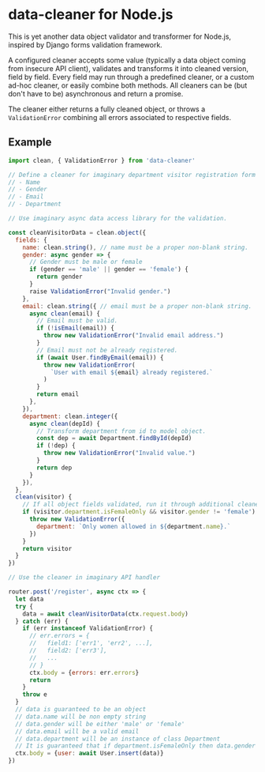 # data-cleaner for Node.js

This is yet another data object validator and transformer for Node.js, inspired by Django forms validation framework.

A configured cleaner accepts some value (typically a data object coming from insecure API client), validates and transforms it into cleaned version, field by field. Every field may run through a predefined cleaner, or a custom ad-hoc cleaner, or easily combine both methods. All cleaners can be (but don't have to be) asynchronous and return a promise.

The cleaner either returns a fully cleaned object, or throws a `ValidationError` combining all errors associated to respective fields.

## Example

```js
import clean, { ValidationError } from 'data-cleaner'

// Define a cleaner for imaginary department visitor registration form with fields:
// - Name
// - Gender
// - Email
// - Department

// Use imaginary async data access library for the validation.

const cleanVisitorData = clean.object({
  fields: {
    name: clean.string(), // name must be a proper non-blank string.
    gender: async gender => {
      // Gender must be male or female
      if (gender == 'male' || gender == 'female') {
        return gender
      }
      raise ValidationError("Invalid gender.")
    },
    email: clean.string({ // email must be a proper non-blank string.
      async clean(email) {
        // Email must be valid.
        if (!isEmail(email)) {
          throw new ValidationError("Invalid email address.")
        }
        // Email must not be already registered.
        if (await User.findByEmail(email)) {
          throw new ValidationError(
            `User with email ${email} already registered.`
          )
        }
        return email
      },
    }),
    department: clean.integer({
      async clean(depId) {
        // Transform department from id to model object.
        const dep = await Department.findById(depId)
        if (!dep) {
          throw new ValidationError("Invalid value.")
        }
        return dep
      }
    }),
  },
  clean(visitor) {
    // If all object fields validated, run it through additional cleaner.
    if (visitor.department.isFemaleOnly && visitor.gender != 'female') {
      throw new ValidationError({
        department: `Only women allowed in ${department.name}.`
      })
    }
    return visitor
  }
})

// Use the cleaner in imaginary API handler

router.post('/register', async ctx => {
  let data
  try {
    data = await cleanVisitorData(ctx.request.body)
  } catch (err) {
    if (err instanceof ValidationError) {
      // err.errors = {
      //   field1: ['err1', 'err2', ...],
      //   field2: ['err3'],
      //   ...
      // }
      ctx.body = {errors: err.errors}
      return
    }
    throw e
  }
  // data is guaranteed to be an object
  // data.name will be non empty string
  // data.gender will be either 'male' or 'female'
  // data.email will be a valid email
  // data.department will be an instance of class Department
  // It is guaranteed that if department.isFemaleOnly then data.gender is 'female'
  ctx.body = {user: await User.insert(data)}
})
```
